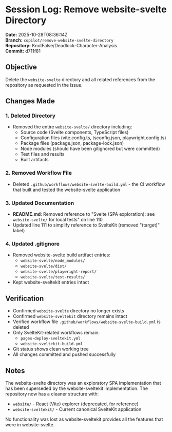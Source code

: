 # Session Log: Remove website-svelte Directory

**Date:** 2025-10-28T08:36:14Z  
**Branch:** `copilot/remove-website-svelte-directory`  
**Repository:** KnotFalse/Deadlock-Character-Analysis  
**Commit:** d711f81

## Objective

Delete the `website-svelte` directory and all related references from the repository as requested in the issue.

## Changes Made

### 1. Deleted Directory
- Removed the entire `website-svelte/` directory including:
  - Source code (Svelte components, TypeScript files)
  - Configuration files (vite.config.ts, tsconfig.json, playwright.config.ts)
  - Package files (package.json, package-lock.json)
  - Node modules (should have been gitignored but were committed)
  - Test files and results
  - Built artifacts

### 2. Removed Workflow File
- Deleted `.github/workflows/website-svelte-build.yml` - the CI workflow that built and tested the website-svelte application

### 3. Updated Documentation
- **README.md**: Removed reference to "Svelte (SPA exploration): see `website-svelte/` for local tests" on line 110
- Updated line 111 to simplify reference to SvelteKit (removed "(target)" label)

### 4. Updated .gitignore
- Removed website-svelte build artifact entries:
  - `website-svelte/node_modules/`
  - `website-svelte/dist/`
  - `website-svelte/playwright-report/`
  - `website-svelte/test-results/`
- Kept website-sveltekit entries intact

## Verification

- Confirmed `website-svelte` directory no longer exists
- Confirmed `website-sveltekit` directory remains intact
- Verified workflow file `.github/workflows/website-svelte-build.yml` is deleted
- Only SvelteKit-related workflows remain:
  - `pages-deploy-sveltekit.yml`
  - `website-sveltekit-build.yml`
- Git status shows clean working tree
- All changes committed and pushed successfully

## Notes

The website-svelte directory was an exploratory SPA implementation that has been superseded by the website-sveltekit implementation. The repository now has a cleaner structure with:
- `website/` - React (Vite) explorer (deprecated, for reference)
- `website-sveltekit/` - Current canonical SvelteKit application

No functionality was lost as website-sveltekit provides all the features that were in website-svelte.

